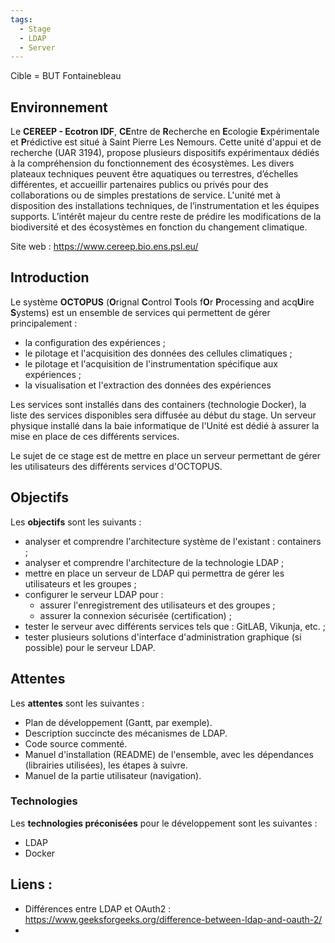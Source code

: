 ```yaml
---
tags:
  - Stage
  - LDAP
  - Server
---
```


Cible = BUT Fontainebleau

## Environnement
Le **CEREEP - Ecotron IDF**, **CE**ntre de **R**echerche en **E**cologie **E**xpérimentale et **P**rédictive est situé à Saint Pierre Les Nemours.
Cette unité d'appui et de recherche (UAR 3194), propose plusieurs dispositifs expérimentaux dédiés à la compréhension du fonctionnement des écosystèmes.
Les divers plateaux techniques peuvent être aquatiques ou terrestres, d’échelles différentes, et accueillir partenaires publics ou privés pour des collaborations ou de simples prestations de service.
L'unité met à disposition des installations techniques, de l’instrumentation et les équipes supports.
L’intérêt majeur du centre reste de prédire les modifications de la biodiversité et des écosystèmes en fonction du changement climatique.

Site web : https://www.cereep.bio.ens.psl.eu/

## Introduction
Le système **OCTOPUS** (**O**rignal **C**ontrol **T**ools f**O**r **P**rocessing and acq**U**ire **S**ystems) est un ensemble de services qui permettent de gérer principalement :
- la configuration des expériences ;
- le pilotage et l'acquisition des données des cellules climatiques ;
- le pilotage et l'acquisition de l'instrumentation spécifique aux expériences ;
- la visualisation et l'extraction des données des expériences

Les services sont installés dans des containers (technologie Docker), la liste des services disponibles sera diffusée au début du stage.
Un serveur physique installé dans la baie informatique de l'Unité est dédié à assurer la mise en place de ces différents services.

Le sujet de ce stage est de mettre en place un serveur permettant de gérer les utilisateurs des différents services d'OCTOPUS.

## Objectifs
Les **objectifs** sont les suivants :
- analyser et comprendre l'architecture système de l'existant : containers ;
- analyser et comprendre l'architecture de la technologie LDAP ;
- mettre en place un serveur de LDAP qui permettra de gérer les utilisateurs et les groupes ;
- configurer le serveur LDAP pour :
	- assurer l'enregistrement des utilisateurs et des groupes ;
	- assurer la connexion sécurisée (certification) ;
- tester le serveur avec différents services tels que : GitLAB, Vikunja, etc. ;
- tester plusieurs solutions d'interface d'administration graphique (si possible) pour le serveur LDAP.

## Attentes
Les **attentes** sont les suivantes :
- Plan de développement (Gantt, par exemple).
- Description succincte des mécanismes de LDAP.
- Code source commenté.
- Manuel d'installation (README) de l'ensemble, avec les dépendances (librairies utilisées), les étapes à suivre.
- Manuel de la partie utilisateur (navigation).

### Technologies
Les **technologies préconisées** pour le développement sont les suivantes :
- LDAP
- Docker

## Liens :
- Différences entre LDAP et OAuth2 : https://www.geeksforgeeks.org/difference-between-ldap-and-oauth-2/
- 